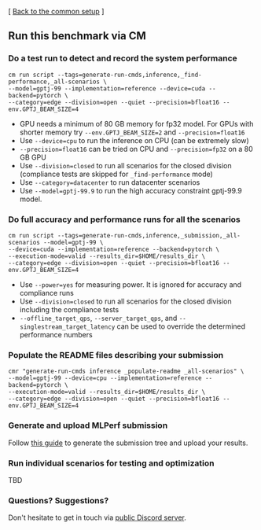[ [Back to the common setup](README.md) ]


## Run this benchmark via CM


### Do a test run to detect and record the system performance

```
cm run script --tags=generate-run-cmds,inference,_find-performance,_all-scenarios \
--model=gptj-99 --implementation=reference --device=cuda --backend=pytorch \
--category=edge --division=open --quiet --precision=bfloat16 --env.GPTJ_BEAM_SIZE=4
```
* GPU needs a minimum of 80 GB memory for fp32 model. For GPUs with shorter memory try `--env.GPTJ_BEAM_SIZE=2` and `--precision=float16` 
* Use `--device=cpu` to run the inference on CPU (can be extremely slow)
* `--precision=float16` can be tried on CPU and `--precision=fp32` on a 80 GB GPU 
* Use `--division=closed` to run all scenarios for the closed division (compliance tests are skipped for `_find-performance` mode)
* Use `--category=datacenter` to run datacenter scenarios
* Use `--model=gptj-99.9` to run the high accuracy constraint gptj-99.9 model.


### Do full accuracy and performance runs for all the scenarios

```
cm run script --tags=generate-run-cmds,inference,_submission,_all-scenarios --model=gptj-99 \
--device=cuda --implementation=reference --backend=pytorch \
--execution-mode=valid --results_dir=$HOME/results_dir \
--category=edge --division=open --quiet --precision=bfloat16 --env.GPTJ_BEAM_SIZE=4
```

* Use `--power=yes` for measuring power. It is ignored for accuracy and compliance runs
* Use `--division=closed` to run all scenarios for the closed division including the compliance tests
* `--offline_target_qps`, `--server_target_qps`, and `--singlestream_target_latency` can be used to override the determined performance numbers

### Populate the README files describing your submission

```
cmr "generate-run-cmds inference _populate-readme _all-scenarios" \
--model=gptj-99 --device=cpu --implementation=reference --backend=pytorch \
--execution-mode=valid --results_dir=$HOME/results_dir \
--category=edge --division=open --quiet --precision=bfloat16 --env.GPTJ_BEAM_SIZE=4
```

### Generate and upload MLPerf submission

Follow [this guide](../Submission.md) to generate the submission tree and upload your results.


### Run individual scenarios for testing and optimization

TBD

### Questions? Suggestions?

Don't hesitate to get in touch via [public Discord server](https://discord.gg/JjWNWXKxwT).
